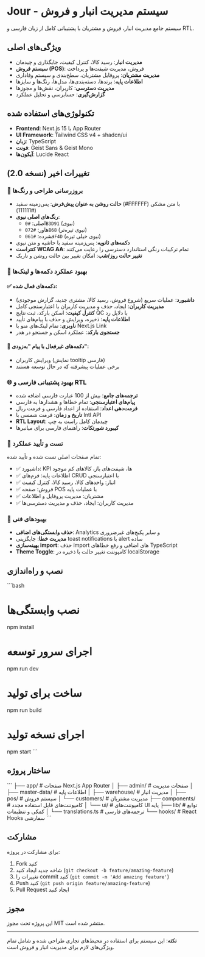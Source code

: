 # Jour - سیستم مدیریت انبار و فروش

سیستم جامع مدیریت انبار، فروش و مشتریان با پشتیبانی کامل از زبان فارسی و RTL.

## ویژگی‌های اصلی

- **مدیریت انبار**: رسید کالا، کنترل کیفیت، جایگذاری و چیدمان
- **سیستم فروش (POS)**: فروش، مدیریت شیفت‌ها و پرداخت
- **مدیریت مشتریان**: پروفایل مشتریان، سطح‌بندی و سیستم وفاداری
- **اطلاعات پایه**: برندها، دسته‌بندی‌ها، مدل‌ها، رنگ‌ها و سایزها
- **مدیریت دسترسی**: کاربران، نقش‌ها و مجوزها
- **گزارش‌گیری**: حسابرسی و تحلیل عملکرد

## تکنولوژی‌های استفاده شده

- **Frontend**: Next.js 15 با App Router
- **UI Framework**: Tailwind CSS v4 + shadcn/ui
- **زبان**: TypeScript
- **فونت**: Geist Sans & Geist Mono
- **آیکون‌ها**: Lucide React

## تغییرات اخیر (نسخه 2.0)

### 🎨 بروزرسانی طراحی و رنگ‌ها

- **حالت روشن به عنوان پیش‌فرض**: پس‌زمینه سفید (#FFFFFF) با متن مشکی (#111111)
- **رنگ‌های اصلی نیوی**: 
  - اصلی: `#0B3D91` (نیوی)
  - هاور: `#072B68` (نیوی تیره‌تر)
  - فشرده: `#061F4D` (نیوی خیلی تیره)
- **دکمه‌های ثانویه**: پس‌زمینه سفید با حاشیه و متن نیوی
- **کنتراست WCAG AA**: تمام ترکیبات رنگی استاندارد دسترسی را رعایت می‌کنند
- **تغییر حالت روز/شب**: امکان تغییر بین حالت روشن و تاریک

### 🔧 بهبود عملکرد دکمه‌ها و لینک‌ها

#### ✅ دکمه‌های فعال شده:
- **داشبورد**: عملیات سریع (شروع فروش، رسید کالا، مشتری جدید، گزارش موجودی)
- **مدیریت کاربران**: ایجاد، حذف و مدیریت کاربران با اعتبارسنجی کامل
- **کنترل کیفیت**: اسکن بارکد، ثبت نتایج QC با دلایل رد
- **اطلاعات پایه**: ذخیره، ویرایش و حذف با پیام‌های تأیید
- **ناوبری**: تمام لینک‌های منو با Next.js Link
- **جستجوی بارکد**: عملکرد اسکن و جستجو در هدر

#### 🚫 دکمه‌های غیرفعال با پیام "به‌زودی":
- ویرایش کاربران (نمایش tooltip فارسی)
- برخی عملیات پیشرفته که در حال توسعه هستند

### 🌐 بهبود پشتیبانی فارسی و RTL

- **ترجمه‌های جامع**: بیش از 100 عبارت فارسی اضافه شده
- **پیام‌های اعتبارسنجی**: تمام خطاها و هشدارها به فارسی
- **فرمت‌دهی اعداد**: استفاده از اعداد فارسی و فرمت ریال
- **تاریخ و زمان**: فرمت شمسی با Intl API
- **RTL Layout**: چیدمان کامل راست به چپ
- **کیبورد شورتکات**: راهنمای فارسی برای میانبرها

### 🧪 تست و تأیید عملکرد

تمام صفحات اصلی تست شده و تأیید شده:
- ✅ داشبورد: KPI ها، شیفت‌های باز، کالاهای کم موجود
- ✅ اطلاعات پایه: فرم‌های CRUD با اعتبارسنجی
- ✅ انبار: واحدهای کالا، رسید کالا، کنترل کیفیت
- ✅ فروش: صفحه POS با عملیات پایه
- ✅ مشتریان: مدیریت پروفایل و اطلاعات
- ✅ مدیریت کاربران: ایجاد، حذف و مدیریت دسترسی‌ها

### 🔄 بهبودهای فنی

- **حذف وابستگی‌های اضافی**: Analytics و سایر پکیج‌های غیرضروری
- **مدیریت خطا**: جایگزینی toast notifications با alert ساده
- **بهینه‌سازی import**: حذف import های اضافی و رفع خطاهای TypeScript
- **Theme Toggle**: کامپوننت تغییر حالت با ذخیره در localStorage

## نصب و راه‌اندازی

\`\`\`bash
# نصب وابستگی‌ها
npm install

# اجرای سرور توسعه
npm run dev

# ساخت برای تولید
npm run build

# اجرای نسخه تولید
npm start
\`\`\`

## ساختار پروژه

\`\`\`
├── app/                    # صفحات Next.js App Router
│   ├── admin/             # صفحات مدیریت
│   ├── master-data/       # اطلاعات پایه
│   ├── warehouse/         # مدیریت انبار
│   ├── pos/              # سیستم فروش
│   └── customers/        # مدیریت مشتریان
├── components/           # کامپوننت‌های قابل استفاده مجدد
│   └── ui/              # کامپوننت‌های UI پایه
├── lib/                 # توابع کمکی و تنظیمات
│   └── translations.ts  # ترجمه‌های فارسی
└── hooks/              # React Hooks سفارشی
\`\`\`

## مشارکت

برای مشارکت در پروژه:

1. Fork کنید
2. شاخه جدید ایجاد کنید (`git checkout -b feature/amazing-feature`)
3. تغییرات را commit کنید (`git commit -m 'Add amazing feature'`)
4. Push کنید (`git push origin feature/amazing-feature`)
5. Pull Request ایجاد کنید

## مجوز

این پروژه تحت مجوز MIT منتشر شده است.

---

**نکته**: این سیستم برای استفاده در محیط‌های تجاری طراحی شده و شامل تمام ویژگی‌های لازم برای مدیریت انبار و فروش است.
